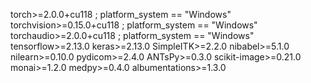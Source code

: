torch>=2.0.0+cu118 ; platform_system == "Windows"
torchvision>=0.15.0+cu118 ; platform_system == "Windows"
torchaudio>=2.0.0+cu118 ; platform_system == "Windows"
tensorflow>=2.13.0
keras>=2.13.0
SimpleITK>=2.2.0
nibabel>=5.1.0
nilearn>=0.10.0
pydicom>=2.4.0
ANTsPy>=0.3.0
scikit-image>=0.21.0
monai>=1.2.0
medpy>=0.4.0
albumentations>=1.3.0

